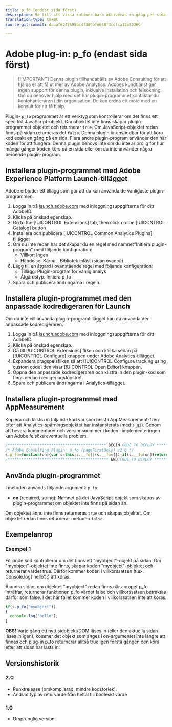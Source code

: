 ```yaml
---
title: p_fo (endast sida först)
description: Se till att vissa rutiner bara aktiveras en gång per sida.
translation-type: tm+mt
source-git-commit: dabaf6247695bc4f3d9bfe668f3ccfca12a52269

---
```



# Adobe plug-in: p_fo (endast sida först)

>[!IMPORTANT] Denna plugin tillhandahålls av Adobe Consulting för att hjälpa er att få ut mer av Adobe Analytics. Adobes kundtjänst ger ingen support för denna plugin, inklusive installation och felsökning. Om du behöver hjälp med det här plugin-programmet kontaktar du kontohanteraren i din organisation. De kan ordna ett möte med en konsult för att få hjälp.

Plugin- `p_fo` programmet är ett verktyg som kontrollerar om det finns ett specifikt JavaScript-objekt. Om objektet inte finns skapar plugin-programmet objektet och returnerar `true`. Om JavaScript-objektet redan finns på sidan returneras det `false`. Denna plugin är användbar för att köra kod exakt en gång på en sida. Flera andra plugin-program använder den här koden för att fungera. Denna plugin behövs inte om du inte är orolig för hur många gånger koden körs på en sida eller om du inte använder några beroende plugin-program.

## Installera plugin-programmet med Adobe Experience Platform Launch-tillägget

Adobe erbjuder ett tillägg som gör att du kan använda de vanligaste plugin-programmen.

1. Logga in på [launch.adobe.com](https://launch.adobe.com) med inloggningsuppgifterna för ditt AdobeID.
1. Klicka på önskad egenskap.
1. Go to the [!UICONTROL Extensions] tab, then click on the [!UICONTROL Catalog] button
1. Installera och publicera [!UICONTROL Common Analytics Plugins] tillägget
1. Om du inte redan har det skapar du en regel med namnet&quot;Initiera plugin-program&quot; med följande konfiguration:
   * Villkor: Ingen
   * Händelse: Kärna - Bibliotek inläst (sidan ovanpå)
1. Lägg till en åtgärd i ovanstående regel med följande konfiguration:
   * Tillägg: Plugin-program för vanlig analys
   * Åtgärdstyp: Initiera p_fo
1. Spara och publicera ändringarna i regeln.

## Installera plugin-programmet med den anpassade kodredigeraren för Launch

Om du inte vill använda plugin-programtillägget kan du använda den anpassade kodredigeraren.

1. Logga in på [launch.adobe.com](https://launch.adobe.com) med inloggningsuppgifterna för ditt AdobeID.
1. Klicka på önskad egenskap.
1. Gå till [!UICONTROL Extensions] fliken och klicka sedan på [!UICONTROL Configure] knappen under Adobe Analytics-tillägget.
1. Expandera dragspelsfliken så att [!UICONTROL Configure tracking using custom code] den visar [!UICONTROL Open Editor] knappen.
1. Öppna den anpassade kodredigeraren och klistra in den plugin-kod som finns nedan i redigeringsfönstret.
1. Spara och publicera ändringarna i Analytics-tillägget.

## Installera plugin-programmet med AppMeasurement

Kopiera och klistra in följande kod var som helst i AppMeasurement-filen efter att Analytics-spårningsobjektet har instansierats (med [`s_gi`](../functions/s-gi.md)). Genom att bevara kommentarer och versionsnummer i koden i implementeringen kan Adobe felsöka eventuella problem.

```js
/******************************************* BEGIN CODE TO DEPLOY *******************************************/
/* Adobe Consulting Plugin: p_fo (pageFirstOnly) v2.0 */
s.p_fo=function(on){var s=this;s.__fo||(s.__fo={});if(s.__fo[on])return!1;s.__fo[on]={};return!0};
/******************************************** END CODE TO DEPLOY ********************************************/
```

## Använda plugin-programmet

I metoden används följande argument: `p_fo`

* **on** (required, string): Namnet på det JavaScript-objekt som skapas av plugin-programmet om objektet inte finns på sidan än.

Om objektet ännu inte finns returneras `true` och skapas objektet. Om objektet redan finns returnerar metoden `false`.

## Exempelanrop

### Exempel 1

Följande kod kontrollerar om det finns ett &quot;myobject&quot;-objekt på sidan.  Om &quot;myobject&quot;-objektet inte finns, skapar koden &quot;myobject&quot;-objektet och returnerar värdet true.  Därför kommer koden i villkorssatsen (t.ex. Console.log(&#39;hello&#39;);) att köras.

Å andra sidan, om objektet &quot;myobject&quot; redan finns när anropet p_fo inträffar, returnerar funktionen p_fo värdet false och villkorssatsen betraktas därför som false.  I det här fallet kommer koden i villkorssatsen inte att köras.

```javascript
if(s.p_fo("myobject"))
{
  console.log("hello");
}
```

**OBS!** Varje gång ett nytt sidobjekt/DOM läses in (eller den aktuella sidan läses in igen), kommer det objekt som anges i on-argumentet inte längre att finnas och plug-in p_fo returnerar alltså true igen första gången den körs efter att sidan har lästs in.

## Versionshistorik

### 2.0

* Punktrelease (omkompilerad, mindre kodstorlek).
* Ändrad typ av returvärde från heltal till booleskt värde

### 1.0

* Ursprunglig version.
